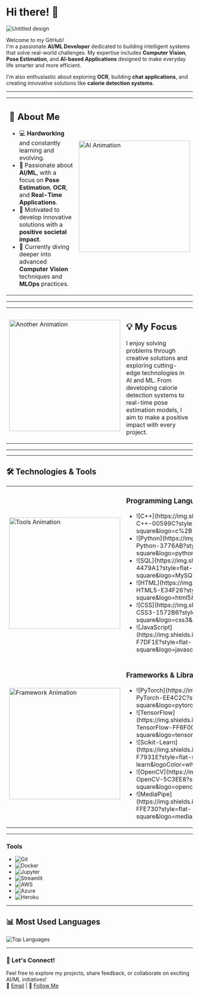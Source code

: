 # Hi there! 👋  
![Untitled design](https://github.com/user-attachments/assets/6e3b9c77-4b9b-4175-845c-f9701a27d711)

Welcome to my GitHub!  
I'm a passionate **AI/ML Developer** dedicated to building intelligent systems that solve real-world challenges. My expertise includes **Computer Vision**, **Pose Estimation**, and **AI-based Applications** designed to make everyday life smarter and more efficient.

I'm also enthusiastic about exploring **OCR**, building **chat applications**, and creating innovative solutions like **calorie detection systems**.

---

<table>
  <tr>
    <td>
      <h2>🚀 About Me</h2>
      <ul>
        <li>💻 <b>Hardworking</b> and constantly learning and evolving.</li>
        <li>🤖 Passionate about <b>AI/ML</b>, with a focus on <b>Pose Estimation</b>, <b>OCR</b>, and <b>Real-Time Applications</b>.</li>
        <li>🔧 Motivated to develop innovative solutions with a <b>positive societal impact</b>.</li>
        <li>🌱 Currently diving deeper into advanced <b>Computer Vision</b> techniques and <b>MLOps</b> practices.</li>
      </ul>
    </td>
    <td>
      <img src="https://user-images.githubusercontent.com/74038190/213910842-5a320d6b-e48f-4d41-a901-0e6a357e8dae.gif" alt="AI Animation" width="300">
    </td>
  </tr>
</table>

---

<table>
  <tr>
    <td>
      <img src="https://user-images.githubusercontent.com/74038190/235224431-e8c8c12e-6826-47f1-89fb-2ddad83b3abf.gif" alt="Another Animation" width="300">
    </td>
    <td>
      <h2>💡 My Focus</h2>
      <p>
        I enjoy solving problems through creative solutions and exploring cutting-edge technologies in AI and ML. From developing calorie detection systems to real-time pose estimation models, I aim to make a positive impact with every project.
      </p>
    </td>
  </tr>
</table>

---

---

## 🛠️ Technologies & Tools  

<table>
  <tr>
    <td>
      <img src="https://user-images.githubusercontent.com/74038190/212749447-bfb7e725-6987-49d9-ae85-2015e3e7cc41.gif" alt="Tools Animation" width="300">
    </td>
    <td>
      <h3>Programming Languages</h3>
      <ul>
        <li>![C++](https://img.shields.io/badge/-C++-00599C?style=flat-square&logo=c%2B%2B&logoColor=white)</li>
        <li>![Python](https://img.shields.io/badge/-Python-3776AB?style=flat-square&logo=python&logoColor=white)</li>
        <li>![SQL](https://img.shields.io/badge/-SQL-4479A1?style=flat-square&logo=MySQL&logoColor=white)</li>
        <li>![HTML](https://img.shields.io/badge/-HTML5-E34F26?style=flat-square&logo=html5&logoColor=white)</li>
        <li>![CSS](https://img.shields.io/badge/-CSS3-1572B6?style=flat-square&logo=css3&logoColor=white)</li>
        <li>![JavaScript](https://img.shields.io/badge/-JavaScript-F7DF1E?style=flat-square&logo=javascript&logoColor=black)</li>
      </ul>
    </td>
  </tr>
  <tr>
    <td>
      <img src="https://user-images.githubusercontent.com/74038190/213910842-5a320d6b-e48f-4d41-a901-0e6a357e8dae.gif" alt="Framework Animation" width="300">
    </td>
    <td>
      <h3>Frameworks & Libraries</h3>
      <ul>
        <li>![PyTorch](https://img.shields.io/badge/-PyTorch-EE4C2C?style=flat-square&logo=pytorch&logoColor=white)</li>
        <li>![TensorFlow](https://img.shields.io/badge/-TensorFlow-FF6F00?style=flat-square&logo=tensorflow&logoColor=white)</li>
        <li>![Scikit-Learn](https://img.shields.io/badge/-ScikitLearn-F7931E?style=flat-square&logo=scikit-learn&logoColor=white)</li>
        <li>![OpenCV](https://img.shields.io/badge/-OpenCV-5C3EE8?style=flat-square&logo=opencv&logoColor=white)</li>
        <li>![MediaPipe](https://img.shields.io/badge/-MediaPipe-FFE730?style=flat-square&logo=mediapipe&logoColor=black)</li>
      </ul>
    </td>
  </tr>
</table>

---

### Tools  
- ![Git](https://img.shields.io/badge/-Git-F05032?style=flat-square&logo=git&logoColor=white)  
- ![Docker](https://img.shields.io/badge/-Docker-2496ED?style=flat-square&logo=docker&logoColor=white)  
- ![Jupyter](https://img.shields.io/badge/-Jupyter-F37626?style=flat-square&logo=jupyter&logoColor=white)  
- ![Streamlit](https://img.shields.io/badge/-Streamlit-FF4B4B?style=flat-square&logo=streamlit&logoColor=white)  
- ![AWS](https://img.shields.io/badge/-AWS-FF9900?style=flat-square&logo=amazon-aws&logoColor=white)  
- ![Azure](https://img.shields.io/badge/-Azure-0078D4?style=flat-square&logo=microsoft-azure&logoColor=white)  
- ![Heroku](https://img.shields.io/badge/-Heroku-430098?style=flat-square&logo=heroku&logoColor=white)

---


## 📊 Most Used Languages  
![Top Languages](https://github-readme-stats.vercel.app/api/top-langs/?username=kbhumik27&layout=compact&theme=radical)

---

### 🌟 Let's Connect!  
Feel free to explore my projects, share feedback, or collaborate on exciting AI/ML initiatives!  
📩 [Email](kapsb27@gmail.com) | 🌟 [Follow Me](https://github.com/kbhumik27)  
